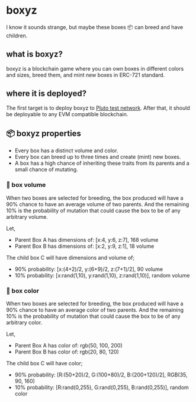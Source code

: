 # boxyz 

I know it sounds strange, but maybe these boxes 📦 can breed and have children.

## what is boxyz?

boxyz is a blockchain game where you can own boxes in different colors and sizes, breed them, and mint new boxes in ERC-721 standard. 

## where it is deployed?

The first target is to deploy boxyz to [Pluto test network](https://plutotest.network/). After that, it should be deployable to any EVM compatible blockchain.

## 📦 boxyz properties

- Every box has a distinct volume and color.
- Every box can breed up to three times and create (mint) new boxes.
- A box has a high chance of inheriting these traits from its parents and a small chance of mutating.

### 📐 box volume

When two boxes are selected for breeding, the box produced will have a 90% chance to have an average volume of two parents. And the remaining 10% is the probability of mutation that could cause the box to be of any arbitrary volume.

Let, 
- Parent Box A has dimensions of: [x:4, y:6, z:7], 168 volume
- Parent Box B has dimensions of: [x:2, y:9, z:1], 18 volume

The child box C will have dimensions and volume of;
- 90% probability: [x:(4+2)/2, y:(6+9)/2, z:(7+1)/2], 90 volume
- 10% probability: [x:rand(1,10), y:rand(1,10), z:rand(1,10)], random volume

### 🌈 box color

When two boxes are selected for breeding, the box produced will have a 90% chance to have an average color of two parents. And the remaining 10% is the probability of mutation that could cause the box to be of any arbitrary color.

Let, 
- Parent Box A has color of: rgb(50, 100, 200)
- Parent Box B has color of: rgb(20, 80, 120)

The child box C will have color;
- 90% probability: [R:(50+20)/2, G:(100+80)/2, B:(200+120)/2], RGB(35, 90, 160)
- 10% probability: [R:rand(0,255), G:rand(0,255), B:rand(0,255)], random color
